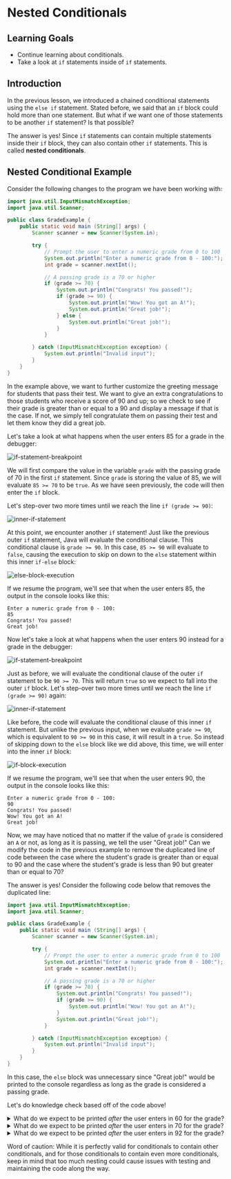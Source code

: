 # Nested Conditionals

## Learning Goals

- Continue learning about conditionals.
- Take a look at `if` statements inside of `if` statements.

## Introduction

In the previous lesson, we introduced a chained conditional statements using the
`else if` statement. Stated before, we said that an `if` block could hold more
than one statement. But what if we want one of those statements to be another
`if` statement? Is that possible?

The answer is yes! Since `if` statements can contain multiple statements inside
their `if` block, they can also contain other `if` statements. This is called
**nested conditionals**.

## Nested Conditional Example

Consider the following changes to the program we have been working with:

```java
import java.util.InputMismatchException;
import java.util.Scanner;

public class GradeExample {
    public static void main (String[] args) {
        Scanner scanner = new Scanner(System.in);

        try {
            // Prompt the user to enter a numeric grade from 0 to 100
            System.out.println("Enter a numeric grade from 0 - 100:");
            int grade = scanner.nextInt();

            // A passing grade is a 70 or higher
            if (grade >= 70) {
                System.out.println("Congrats! You passed!");
                if (grade >= 90) {
                    System.out.println("Wow! You got an A!");
                    System.out.println("Great job!");
                } else {
                    System.out.println("Great job!");
                }
            }

        } catch (InputMismatchException exception) {
            System.out.println("Invalid input");
        }
    }
}
```

In the example above, we want to further customize the greeting message for
students that pass their test. We want to give an extra congratulations to
those students who receive a score of 90 and up; so we check to see if their
grade is greater than or equal to a 90 and display a message if that is the
case. If not, we simply tell congratulate them on passing their test and let
them know they did a great job.

Let's take a look at what happens when the user enters 85 for a grade in the
debugger:

![if-statement-breakpoint](https://curriculum-content.s3.amazonaws.com/java-mod-1/if-statement/intellij-debugger-if-statement-breakpoint-3.PNG)

We will first compare the value in the variable `grade` with the passing grade
of 70 in the first `if` statement. Since `grade` is storing the value of 85, we
will evaluate `85 >= 70` to be `true`. As we have seen previously, the code will
then enter the `if` block.

Let's step-over two more times until we reach the line `if (grade >= 90)`:

![inner-if-statement](https://curriculum-content.s3.amazonaws.com/java-mod-1/if-statement/intellij-debugger-if-statement-breakpoint-4.PNG)

At this point, we encounter another `if` statement! Just like the previous outer
`if` statement, Java will evaluate the conditional clause. This conditional
clause is `grade >= 90`. In this case, `85 >= 90` will evaluate to `false`,
causing the execution to skip on down to the `else` statement within this inner
`if-else` block:

![else-block-execution](https://curriculum-content.s3.amazonaws.com/java-mod-1/if-statement/intellij-debugger-else-block-execution-2.PNG)

If we resume the program, we'll see that when the user enters 85, the output in
the console looks like this:

```text
Enter a numeric grade from 0 - 100:
85
Congrats! You passed!
Great job!
```

Now let's take a look at what happens when the user enters 90 instead for a
grade in the debugger:

![if-statement-breakpoint](https://curriculum-content.s3.amazonaws.com/java-mod-1/if-statement/intellij-debugger-if-statement-breakpoint-5.PNG)

Just as before, we will evaluate the conditional clause of the outer `if`
statement to be `90 >= 70`. This will return `true` so we expect to fall into
the outer `if` block. Let's step-over two more times until we reach the line
`if (grade >= 90)` again:

![inner-if-statement](https://curriculum-content.s3.amazonaws.com/java-mod-1/if-statement/intellij-debugger-if-statement-breakpoint-6.PNG)

Like before, the code will evaluate the conditional clause of this inner `if`
statement. But unlike the previous input, when we evaluate `grade >= 90`, which
is equivalent to `90 >= 90` in this case, it will result in a `true`. So instead
of skipping down to the `else` block like we did above, this time, we will enter
into the inner `if` block:

![if-block-execution](https://curriculum-content.s3.amazonaws.com/java-mod-1/if-statement/intellij-debugger-if-block-execution-2.PNG)

If we resume the program, we'll see that when the user enters 90, the output in
the console looks like this:

```text
Enter a numeric grade from 0 - 100:
90
Congrats! You passed!
Wow! You got an A!
Great job!
```

Now, we may have noticed that no matter if the value of `grade` is considered an
`A` or not, as long as it is passing, we tell the user "Great job!" Can we modify
the code in the previous example to remove the duplicated line of code between
the case where the student's grade is greater than or equal to 90 and the case
where the student's grade is less than 90 but greater than or equal to 70?

The answer is yes! Consider the following code below that removes the duplicated
line:

```java
import java.util.InputMismatchException;
import java.util.Scanner;

public class GradeExample {
    public static void main (String[] args) {
        Scanner scanner = new Scanner(System.in);

        try {
            // Prompt the user to enter a numeric grade from 0 to 100
            System.out.println("Enter a numeric grade from 0 - 100:");
            int grade = scanner.nextInt();

            // A passing grade is a 70 or higher
            if (grade >= 70) {
                System.out.println("Congrats! You passed!");
                if (grade >= 90) {
                    System.out.println("Wow! You got an A!");
                }
                System.out.println("Great job!");
            }

        } catch (InputMismatchException exception) {
            System.out.println("Invalid input");
        }
    }
}
```

In this case, the `else` block was unnecessary since "Great job!" would be
printed to the console regardless as long as the grade is considered a passing
grade.

Let's do knowledge check based off of the code above!

<details>
  <summary>What do we expect to be printed <i>after</i> the user enters in 60 for the grade?</summary>

  <p>Answer:<br></p>

  <p>Nothing. There will be no lines printed after the user enters in 60 for a grade since there is no else statement after the <code>if (grade >= 70)</code></p>

</details>

<details>
  <summary>What do we expect to be printed <i>after</i> the user enters in 70 for the grade?</summary>

  <p>Answer:<br></p>

  <p><code>Congrats! You passed!</code><br><code>Great job!</code></p>

</details>

<details>
  <summary>What do we expect to be printed <i>after</i> the user enters in 92 for the grade?</summary>

  <p>Answer:<br></p>

  <p><code>Congrats! You passed!</code><br><code>Wow! You got an A!</code><br><code>Great job!</code></p>

</details>

Word of caution: While it is perfectly valid for conditionals to contain other
conditionals, and for those conditionals to contain even more conditionals,
keep in mind that too much nesting could cause issues with testing and
maintaining the code along the way.
